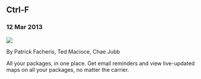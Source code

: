   

## Ctrl-F

### 12 Mar 2013

[![](/img/projects/ctrl-f.png)](http://ctrl-find.com/)

By Patrick Facheris, Ted Macioce, Chae Jubb

All your packages, in one place. Get email reminders and view live-updated maps on all your packages, no matter the carrier.

  
